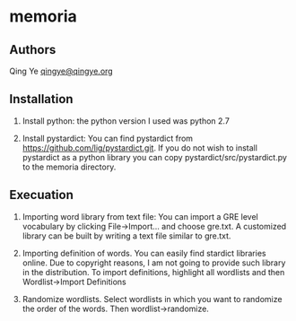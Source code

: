 memoria
=======
Authors
-------
Qing Ye <qingye@qingye.org>
    
Installation
------------

1. Install python: the python version I used was python 2.7

2. Install pystardict: You can find pystardict from https://github.com/lig/pystardict.git. If you do not wish to install pystardict as a python library you can copy pystardict/src/pystardict.py to the memoria directory.

Execuation
----------

1. Importing word library from text file: You can import a GRE level vocabulary by clicking File->Import… and choose gre.txt. A customized library can be built by writing a text file similar to gre.txt.

2. Importing definition of words. You can easily find stardict libraries online. Due to copyright reasons, I am not going to provide such library in the distribution. To import definitions, highlight all wordlists and then Wordlist->Import Definitions

3. Randomize wordlists. Select wordlists in which you want to randomize the order of the words. Then wordlist->randomize.
